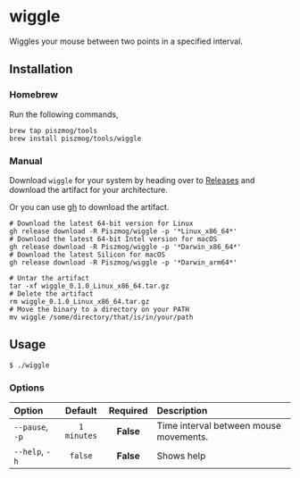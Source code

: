# wiggle

Wiggles your mouse between two points in a specified interval.

## Installation

### Homebrew

Run the following commands,

```shell
brew tap piszmog/tools
brew install piszmog/tools/wiggle
```

### Manual

Download `wiggle` for your system by heading over to [Releases](https://github.com/Piszmog/wiggle/releases) and download the artifact for your architecture.

Or you can use [gh](https://cli.github.com/) to download the artifact.

```shell
# Download the latest 64-bit version for Linux
gh release download -R Piszmog/wiggle -p '*Linux_x86_64*'
# Download the latest 64-bit Intel version for macOS
gh release download -R Piszmog/wiggle -p '*Darwin_x86_64*'
# Download the latest Silicon for macOS
gh release download -R Piszmog/wiggle -p '*Darwin_arm64*'

# Untar the artifact
tar -xf wiggle_0.1.0_Linux_x86_64.tar.gz
# Delete the artifact
rm wiggle_0.1.0_Linux_x86_64.tar.gz   
# Move the binary to a directory on your PATH
mv wiggle /some/directory/that/is/in/your/path
```

## Usage

```shell
$ ./wiggle
```

### Options

| Option                 | Default | Required  | Description                                                                                                                  |
|:-----------------------|:-------:|:---------:|:-----------------------------------------------------------------------------------------------------------------------------|
| `--pause`, `-p`        | `1 minutes`  | **False** | Time interval between mouse movements.                                                                |
| `--help`, `-h`         | `false`      | **False** | Shows help                                                                                                                   |
